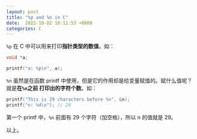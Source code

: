 ```yaml
---
layout: post
title: "%p and %n in C"
date:  2022-10-02 10:11:53 +0800
categories: C
---
```


`%p` 在 C 中可以用来打印**指针类型的数值**。如：
```c
void *a;

printf("a: %p\n", a);
```

`%n` 虽然是在函数 printf 中使用，但是它的作用却是给变量赋值的。赋什么值呢？就是**在`%n`之前
打印出的字符个数**。如：
```c
printf("This is 29 characters before %n", &n);
printf("n: %d\n"); // 29
```
第一个 printf 中，`%n` 前面有 29 个字符（加空格），所以 n 的值就是 29。

以上。
